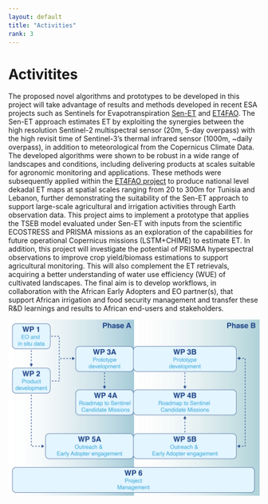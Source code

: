 ```yaml
---
layout: default
title: "Activities"
rank: 3
---
```


# Activitites
The proposed novel algorithms and prototypes to be developed in this project will take advantage of results and methods developed in recent ESA projects such as Sentinels for Evapotranspiration [Sen-ET](https://www.esa-sen4et.org/) and [ET4FAO](https://et4fao.dhigroup.com/#/). The Sen-ET approach estimates ET by exploiting the synergies between the high resolution Sentinel-2 multispectral sensor (20m, 5-day overpass) with the high revisit time of Sentinel-3’s thermal infrared sensor (1000m, ~daily overpass), in addition to meteorological from the Copernicus Climate Data. The developed algorithms were shown to be robust in a wide range of landscapes and conditions, including delivering products at scales suitable for agronomic monitoring and applications. These methods were subsequently applied within the [ET4FAO project](https://et4fao.dhigroup.com/#/) to produce national level dekadal ET maps at spatial scales ranging from 20 to 300m for Tunisia and Lebanon, further demonstrating the suitability of the Sen-ET approach to support large-scale agricultural and irrigation activities through Earth observation data. This project aims to implement a prototype that applies the TSEB model evaluated under Sen-ET with inputs from the scientific ECOSTRESS and PRISMA missions as an exploration of the capabilities for future operational Copernicus missions (LSTM+CHIME) to estimate ET. In addition, this project will investigate the potential of PRISMA hyperspectral observations to improve crop yield/biomass estimations to support agricultural monitoring. This will also complement the ET retrievals, acquiring a better understanding of water use efficiency (WUE) of cultivated landscapes. The final aim is to develop workflows, in collaboration with the African Early Adopters and EO partner(s), that support African irrigation and food security management and transfer these R&D learnings and results to African end-users and stakeholders.

![EO-MAJI WorkPackages](/images/EOMAJI-workpackages.png "Worklogic indicating both phases of the project and their respective workpackages and interlinks")
